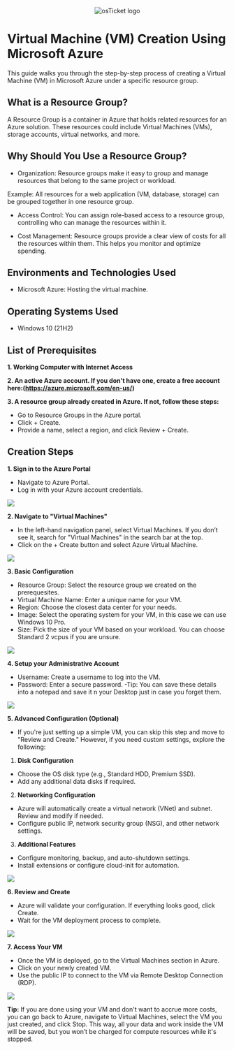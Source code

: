 <p align="center">
<img src="https://i.imgur.com/5SeOYQQ.png" alt="osTicket logo"/>
</p>

<h1>Virtual Machine (VM) Creation Using Microsoft Azure</h1>
This guide walks you through the step-by-step process of creating a Virtual Machine (VM) in Microsoft Azure under a specific resource group.<br />


<h2>What is a Resource Group?</h2>
A Resource Group is a container in Azure that holds related resources for an Azure solution. These resources could include Virtual Machines (VMs), storage accounts, virtual networks, and more.

<h2>Why Should You Use a Resource Group?</h2>

- Organization: Resource groups make it easy to group and manage resources that belong to the same project or workload.

Example: All resources for a web application (VM, database, storage) can be grouped together in one resource group.

- Access Control: You can assign role-based access to a resource group, controlling who can manage the resources within it.

- Cost Management: Resource groups provide a clear view of costs for all the resources within them. This helps you monitor and optimize spending.

<h2>Environments and Technologies Used</h2>

- Microsoft Azure: Hosting the virtual machine.

<h2>Operating Systems Used </h2>

- Windows 10</b> (21H2)

<h2>List of Prerequisites</h2>

**1. Working Computer with Internet Access** 

**2. An active Azure account. If you don't have one, create a free account here:(https://azure.microsoft.com/en-us/)**

**3. A resource group already created in Azure. If not, follow these steps:**
- Go to Resource Groups in the Azure portal.
- Click + Create.
- Provide a name, select a region, and click Review + Create.

<h2>Creation Steps</h2>

**1. Sign in to the Azure Portal**
- Navigate to Azure Portal.
- Log in with your Azure account credentials.

<img src="https://i.imgur.com/ue7Sg4V.png"/>
  
**2. Navigate to "Virtual Machines"**
- In the left-hand navigation panel, select Virtual Machines. If you don’t see it, search for "Virtual Machines" in the search bar at the top.
- Click on the + Create button and select Azure Virtual Machine.

<img src="https://i.imgur.com/pzEWZwy.png"/>

**3. Basic Configuration**
- Resource Group: Select the resource group we created on the prerequesites.
- Virtual Machine Name: Enter a unique name for your VM. 
- Region: Choose the closest data center for your needs.
- Image: Select the operating system for your VM, in this case we can use Windows 10 Pro.
- Size: Pick the size of your VM based on your workload. You can choose Standard 2 vcpus if you are unsure.

<img src="https://i.imgur.com/jSaTUM0.png"/>
  
**4. Setup your Administrative Account**
- Username: Create a username to log into the VM.
- Password: Enter a secure password. 
-Tip: You can save these details into a notepad and save it n your Desktop just in case you forget them.

<img src="https://i.imgur.com/T4KyBTx.png"/>
 
**5.  Advanced Configuration (Optional)**
- If you're just setting up a simple VM, you can skip this step and move to "Review and Create." However, if you need custom settings, explore the following:

1. **Disk Configuration**
- Choose the OS disk type (e.g., Standard HDD, Premium SSD).
- Add any additional data disks if required.
2. **Networking Configuration**
- Azure will automatically create a virtual network (VNet) and subnet. Review and modify if needed.
- Configure public IP, network security group (NSG), and other network settings.
3. **Additional Features**
- Configure monitoring, backup, and auto-shutdown settings.
- Install extensions or configure cloud-init for automation.

<img src="https://i.imgur.com/EByzgGC.png"/>
  
**6. Review and Create**
- Azure will validate your configuration. If everything looks good, click Create.
- Wait for the VM deployment process to complete.
  
<img src="https://imgur.com/a/KgdElkB"/>

**7. Access Your VM**
- Once the VM is deployed, go to the Virtual Machines section in Azure.
- Click on your newly created VM.
- Use the public IP to connect to the VM via Remote Desktop Connection (RDP).

<img src="https://i.imgur.com/4TsbIe5.png"/>

**Tip:** If you are done using your VM and don't want to accrue more costs, you can go back to Azure, navigate to Virtual Machines, select the VM you just created, and click Stop. This way, all your data and work inside the VM will be saved, but you won’t be charged for compute resources while it's stopped.




